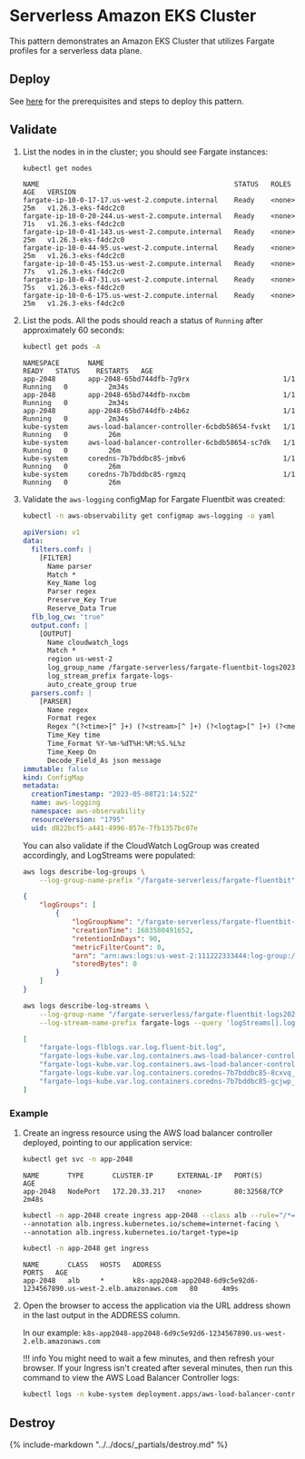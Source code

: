 # Serverless Amazon EKS Cluster

This pattern demonstrates an Amazon EKS Cluster that utilizes Fargate profiles for a serverless data plane.

## Deploy

See [here](https://aws-ia.github.io/terraform-aws-eks-blueprints/getting-started/#prerequisites) for the prerequisites and steps to deploy this pattern.

## Validate

1. List the nodes in in the cluster; you should see Fargate instances:

    ```sh
    kubectl get nodes
    ```

    ```text
    NAME                                                STATUS   ROLES    AGE   VERSION
    fargate-ip-10-0-17-17.us-west-2.compute.internal    Ready    <none>   25m   v1.26.3-eks-f4dc2c0
    fargate-ip-10-0-20-244.us-west-2.compute.internal   Ready    <none>   71s   v1.26.3-eks-f4dc2c0
    fargate-ip-10-0-41-143.us-west-2.compute.internal   Ready    <none>   25m   v1.26.3-eks-f4dc2c0
    fargate-ip-10-0-44-95.us-west-2.compute.internal    Ready    <none>   25m   v1.26.3-eks-f4dc2c0
    fargate-ip-10-0-45-153.us-west-2.compute.internal   Ready    <none>   77s   v1.26.3-eks-f4dc2c0
    fargate-ip-10-0-47-31.us-west-2.compute.internal    Ready    <none>   75s   v1.26.3-eks-f4dc2c0
    fargate-ip-10-0-6-175.us-west-2.compute.internal    Ready    <none>   25m   v1.26.3-eks-f4dc2c0
    ```

2. List the pods. All the pods should reach a status of `Running` after approximately 60 seconds:

    ```sh
    kubectl get pods -A
    ```

    ```text
    NAMESPACE       NAME                                            READY   STATUS    RESTARTS   AGE
    app-2048        app-2048-65bd744dfb-7g9rx                       1/1     Running   0          2m34s
    app-2048        app-2048-65bd744dfb-nxcbm                       1/1     Running   0          2m34s
    app-2048        app-2048-65bd744dfb-z4b6z                       1/1     Running   0          2m34s
    kube-system     aws-load-balancer-controller-6cbdb58654-fvskt   1/1     Running   0          26m
    kube-system     aws-load-balancer-controller-6cbdb58654-sc7dk   1/1     Running   0          26m
    kube-system     coredns-7b7bddbc85-jmbv6                        1/1     Running   0          26m
    kube-system     coredns-7b7bddbc85-rgmzq                        1/1     Running   0          26m
    ```

3. Validate the `aws-logging` configMap for Fargate Fluentbit was created:

    ```sh
    kubectl -n aws-observability get configmap aws-logging -o yaml
    ```

    ```yaml
    apiVersion: v1
    data:
      filters.conf: |
        [FILTER]
          Name parser
          Match *
          Key_Name log
          Parser regex
          Preserve_Key True
          Reserve_Data True
      flb_log_cw: "true"
      output.conf: |
        [OUTPUT]
          Name cloudwatch_logs
          Match *
          region us-west-2
          log_group_name /fargate-serverless/fargate-fluentbit-logs20230509014113352200000006
          log_stream_prefix fargate-logs-
          auto_create_group true
      parsers.conf: |
        [PARSER]
          Name regex
          Format regex
          Regex ^(?<time>[^ ]+) (?<stream>[^ ]+) (?<logtag>[^ ]+) (?<message>.+)$
          Time_Key time
          Time_Format %Y-%m-%dT%H:%M:%S.%L%z
          Time_Keep On
          Decode_Field_As json message
    immutable: false
    kind: ConfigMap
    metadata:
      creationTimestamp: "2023-05-08T21:14:52Z"
      name: aws-logging
      namespace: aws-observability
      resourceVersion: "1795"
      uid: d822bcf5-a441-4996-857e-7fb1357bc07e
    ```

    You can also validate if the CloudWatch LogGroup was created accordingly, and LogStreams were populated:

    ```sh
    aws logs describe-log-groups \
        --log-group-name-prefix "/fargate-serverless/fargate-fluentbit"
    ```

    ```json
    {
        "logGroups": [
            {
                "logGroupName": "/fargate-serverless/fargate-fluentbit-logs20230509014113352200000006",
                "creationTime": 1683580491652,
                "retentionInDays": 90,
                "metricFilterCount": 0,
                "arn": "arn:aws:logs:us-west-2:111222333444:log-group:/fargate-serverless/fargate-fluentbit-logs20230509014113352200000006:*",
                "storedBytes": 0
            }
        ]
    }
    ```

    ```sh
    aws logs describe-log-streams \
        --log-group-name "/fargate-serverless/fargate-fluentbit-logs20230509014113352200000006" \
        --log-stream-name-prefix fargate-logs --query 'logStreams[].logStreamName'
    ```

    ```json
    [
        "fargate-logs-flblogs.var.log.fluent-bit.log",
        "fargate-logs-kube.var.log.containers.aws-load-balancer-controller-7f989fc6c-grjsq_kube-system_aws-load-balancer-controller-feaa22b4cdaa71ecfc8355feb81d4b61ea85598a7bb57aef07667c767c6b98e4.log",
        "fargate-logs-kube.var.log.containers.aws-load-balancer-controller-7f989fc6c-wzr46_kube-system_aws-load-balancer-controller-69075ea9ab3c7474eac2a1696d3a84a848a151420cd783d79aeef960b181567f.log",
        "fargate-logs-kube.var.log.containers.coredns-7b7bddbc85-8cxvq_kube-system_coredns-9e4f3ab435269a566bcbaa606c02c146ad58508e67cef09fa87d5c09e4ac0088.log",
        "fargate-logs-kube.var.log.containers.coredns-7b7bddbc85-gcjwp_kube-system_coredns-11016818361cd68c32bf8f0b1328f3d92a6d7b8cf5879bfe8b301f393cb011cc.log"
    ]
    ```

### Example

1. Create an ingress resource using the AWS load balancer controller deployed, pointing to our application service:

    ```sh
    kubectl get svc -n app-2048
    ```

    ```text
    NAME       TYPE       CLUSTER-IP      EXTERNAL-IP   PORT(S)        AGE
    app-2048   NodePort   172.20.33.217   <none>        80:32568/TCP   2m48s
    ```

    ```sh
    kubectl -n app-2048 create ingress app-2048 --class alb --rule="/*=app-2048:80" \
    --annotation alb.ingress.kubernetes.io/scheme=internet-facing \
    --annotation alb.ingress.kubernetes.io/target-type=ip
    ```

    ```sh
    kubectl -n app-2048 get ingress
    ```

    ```text
    NAME       CLASS   HOSTS   ADDRESS                                                                 PORTS   AGE
    app-2048   alb     *       k8s-app2048-app2048-6d9c5e92d6-1234567890.us-west-2.elb.amazonaws.com   80      4m9s
    ```

2. Open the browser to access the application via the URL address shown in the last output in the ADDRESS column.

    In our example: `k8s-app2048-app2048-6d9c5e92d6-1234567890.us-west-2.elb.amazonaws.com`

    !!! info
        You might need to wait a few minutes, and then refresh your browser.
        If your Ingress isn't created after several minutes, then run this command to view the AWS Load Balancer Controller logs:

    ```sh
    kubectl logs -n kube-system deployment.apps/aws-load-balancer-controller
    ```

## Destroy

{%
   include-markdown "../../docs/_partials/destroy.md"
%}
